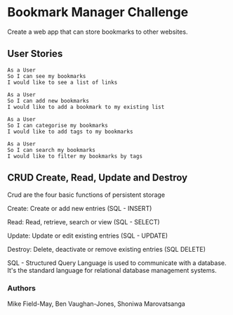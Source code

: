 # Bookmark Manager Challenge

Create a web app that can store bookmarks to other websites.

## User Stories


```
As a User
So I can see my bookmarks
I would like to see a list of links

As a User
So I can add new bookmarks
I would like to add a bookmark to my existing list

As a User
So I can categorise my bookmarks
I would like to add tags to my bookmarks

As a User
So I can search my bookmarks
I would like to filter my bookmarks by tags
```
## CRUD Create, Read, Update and Destroy
Crud are the four basic functions of persistent storage

Create: Create or add new entries (SQL - INSERT)

Read: Read, retrieve, search or view (SQL - SELECT)

Update: Update or edit existing entries (SQL - UPDATE)

Destroy: Delete, deactivate or remove existing entries (SQL DELETE)

SQL - Structured Query Language is used to communicate with a database. It's the standard language for relational database management systems.





### Authors

Mike Field-May, Ben Vaughan-Jones, Shoniwa Marovatsanga
